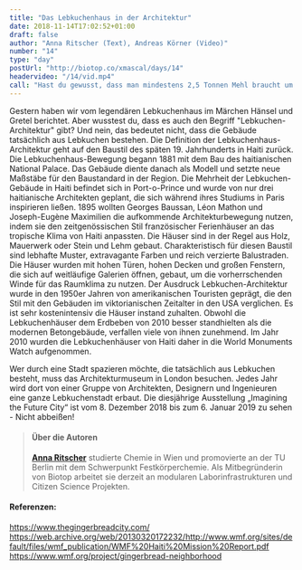 ```yaml
---
title: "Das Lebkuchenhaus in der Architektur"
date: 2018-11-14T17:02:52+01:00
draft: false
author: "Anna Ritscher (Text), Andreas Körner (Video)"
number: "14"
type: "day"
postUrl: "http://biotop.co/xmascal/days/14"
headervideo: "/14/vid.mp4"
call: "Hast du gewusst, dass man mindestens 2,5 Tonnen Mehl braucht um ein bewohnbares Lebkuchenhaus zu bauen?"
---
```

Gestern haben wir vom legendären Lebkuchenhaus im Märchen Hänsel und Gretel berichtet. Aber wusstest du, dass es auch den Begriff "Lebkuchen-Architektur" gibt? Und nein, das bedeutet nicht, dass die Gebäude tatsächlich aus Lebkuchen bestehen. Die Definition der Lebkuchenhaus-Architektur geht auf den Baustil des späten 19. Jahrhunderts in Haiti zurück.
Die Lebkuchenhaus-Bewegung begann 1881 mit dem Bau des haitianischen National Palace. Das Gebäude diente danach als Modell und setzte neue Maßstäbe für den Baustandard in der Region. Die Mehrheit der Lebkuchen-Gebäude in Haiti befindet sich in Port-o-Prince und wurde von nur drei haitianische Architekten geplant, die sich während ihres Studiums in Paris inspirieren ließen. 1895 wollten Georges Baussan, Léon Mathon und Joseph-Eugène Maximilien die aufkommende Architekturbewegung nutzen, indem sie den zeitgenössischen Stil französischer Ferienhäuser an das tropische Klima von Haiti anpassten.
Die Häuser sind in der Regel aus Holz, Mauerwerk oder Stein und Lehm gebaut. Charakteristisch für diesen Baustil sind lebhafte Muster, extravagante Farben und reich verzierte Balustraden. Die Häuser wurden mit hohen Türen, hohen Decken und großen Fenstern, die sich auf weitläufige Galerien öffnen, gebaut, um die vorherrschenden Winde für das Raumklima zu nutzen. Der Ausdruck Lebkuchen-Architektur wurde in den 1950er Jahren von amerikanischen Touristen geprägt, die den Stil mit den Gebäuden im viktorianischen Zeitalter in den USA verglichen. Es ist sehr kostenintensiv die Häuser instand zuhalten. Obwohl die Lebkuchenhäuser dem Erdbeben von 2010 besser standhielten als die modernen Betongebäude, verfallen viele von ihnen zunehmend. Im Jahr 2010 wurden die Lebkuchenhäuser von Haiti daher in die World Monuments Watch aufgenommen.

Wer durch eine Stadt spazieren möchte, die tatsächlich aus Lebkuchen besteht, muss das Architekturmuseum in London besuchen. Jedes Jahr wird dort von einer Gruppe von Architekten, Designern und Ingenieuren eine ganze Lebkuchenstadt erbaut. Die diesjährige Ausstellung „Imagining the Future City“ ist vom 8. Dezember 2018 bis zum 6. Januar 2019 zu sehen - Nicht abbeißen!

> #### Über die Autoren
> **[Anna Ritscher](http://biotop.co/en/person/anna-ritscher/)** studierte Chemie in Wien und promovierte an der TU Berlin mit dem Schwerpunkt Festkörperchemie. Als Mitbegründerin von Biotop arbeitet sie derzeit an modularen Laborinfrastrukturen und Citizen Science Projekten.

#### Referenzen:
https://www.thegingerbreadcity.com/
https://web.archive.org/web/20130320172232/http://www.wmf.org/sites/default/files/wmf_publication/WMF%20Haiti%20Mission%20Report.pdf
https://www.wmf.org/project/gingerbread-neighborhood

<!--more-->
